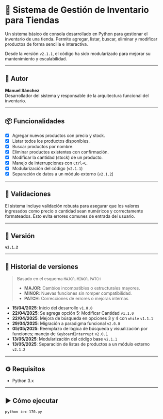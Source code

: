 # 🛒 Sistema de Gestión de Inventario para Tiendas

Un sistema básico de consola desarrollado en Python para gestionar el inventario de una tienda. Permite agregar, listar, buscar, eliminar y modificar productos de forma sencilla e interactiva.

Desde la versión `v2.1.1`, el código ha sido modularizado para mejorar su mantenimiento y escalabilidad.

---

## 📌 Autor

**Manuel Sánchez**  
Desarrollador del sistema y responsable de la arquitectura funcional del inventario.

---

## 📦 Funcionalidades

- [x] Agregar nuevos productos con precio y stock.
- [x] Listar todos los productos disponibles.
- [x] Buscar productos por nombre.
- [x] Eliminar productos existentes con confirmación.
- [x] Modificar la cantidad (stock) de un producto.
- [x] Manejo de interrupciones con `Ctrl+C`.
- [x] Modularización del código (`v2.1.1`)
- [x] Separación de datos a un módulo externo (`v2.1.2`)

---

## 🧠 Validaciones

El sistema incluye validación robusta para asegurar que los valores ingresados como precio o cantidad sean numéricos y correctamente formateados. Esto evita errores comunes de entrada del usuario.

---

## 🧪 Versión

**`v2.1.2`**

---

## 🧾 Historial de versiones

> Basado en el esquema `MAJOR.MINOR.PATCH`
>
> - **MAJOR**: Cambios incompatibles o estructurales mayores.
> - **MINOR**: Nuevas funciones sin romper compatibilidad.
> - **PATCH**: Correcciones de errores o mejoras internas.

- **15/04/2025**: Inicio del desarrollo `v1.0.0`
- **22/04/2025**: Se agrega opción 5: Modificar Cantidad `v1.1.0`
- **22/04/2025**: Mejora de búsqueda en opciones 3 y 4 con `while` `v1.1.1`
- **29/04/2025**: Migración a paradigma funcional `v2.0.0`
- **05/05/2025**: Reemplazo de lógica de búsqueda y visualización por funciones; manejo de `KeyboardInterrupt` `v2.0.1`
- **13/05/2025**: Modularización del código base `v2.1.1`
- **13/05/2025**: Separación de listas de productos a un módulo externo `v2.1.2`

---

## ⚙️ Requisitos

- Python 3.x

---

## ▶️ Cómo ejecutar

```bash
python iec-170.py
```
